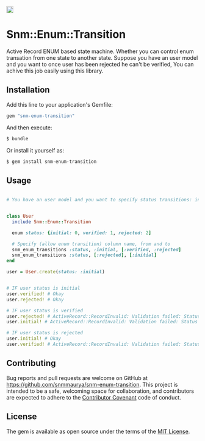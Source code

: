 <a href="https://badge.fury.io/rb/snm-enum-transition"><img src="https://badge.fury.io/rb/snm-enum-transition.svg" alt="Gem Version" height="18"></a>

# Snm::Enum::Transition
Active Record ENUM based state machine. Whether you can control enum transation from one state to another state. Suppose you have an user model and you want to once user has been rejected he can't be verified, You can achive this job easily using this library.


## Installation
Add this line to your application's Gemfile:

```ruby
gem "snm-enum-transition"
```

And then execute:
```bash
$ bundle
```

Or install it yourself as:
```bash
$ gem install snm-enum-transition
```

## Usage

```ruby

# You have an user model and you want to specify status transitions: initial to verified, initial to rejected and rejected to initial


class User
  include Snm::Enum::Transition

  enum status: {initial: 0, verified: 1, rejected: 2]

  # Specify (allow enum transition) column name, from and to
  snm_enum_transitions :status, :initial, [:verified, :rejected]
  snm_enum_transitions :status, [:rejected], [:initial]
end

user = User.create(status: :initial)


# IF user status is initial
user.verified! # Okay
user.rejected! # Okay

# IF user status is verified
user.rejected! # ActiveRecord::RecordInvalid: Validation failed: Status can't be changed from verified to rejected
user.initial! # ActiveRecord::RecordInvalid: Validation failed: Status can't be changed from verified to initial

# IF user status is rejected
user.initial! # Okay
user.verified! # ActiveRecord::RecordInvalid: Validation failed: Status can't be changed from rejected to verified

```


## Contributing
Bug reports and pull requests are welcome on GitHub at https://github.com/snmmaurya/snm-enum-transition. This project is intended to be a safe, welcoming space for collaboration, and contributors are expected to adhere to the [Contributor Covenant](http://contributor-covenant.org) code of conduct.

## License
The gem is available as open source under the terms of the [MIT License](https://opensource.org/licenses/MIT).
